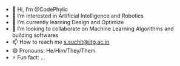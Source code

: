 - 👋 Hi, I’m @CodePhylic
- 👀 I’m interested in Artificial Intelligence and Robotics
- 🌱 I’m currently learning Design and Optimize 
- 💞️ I’m looking to collaborate on Machine Learning Algorithms and building softwares
- 📫 How to reach me s.suchit@iitg.ac.in 
- 😄 Pronouns: He/Him/They/Them
- ⚡ Fun fact: ...

<!---
CodePhylic/CodePhylic is a ✨ special ✨ repository because its `README.md` (this file) appears on your GitHub profile.
You can click the Preview link to take a look at your changes.
--->
